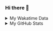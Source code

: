 ### Hi there 👋

<!--
**cdfmlr/cdfmlr** is a ✨ _special_ ✨ repository because its `README.md` (this file) appears on your GitHub profile.

Here are some ideas to get you started:

- 🔭 I’m currently working on ...
- 🌱 I’m currently learning ...
- 👯 I’m looking to collaborate on ...
- 🤔 I’m looking for help with ...
- 💬 Ask me about ...
- 📫 How to reach me: ...
- 😄 Pronouns: ...
- ⚡ Fun fact: ...
-->

<details>

<summary>My Wakatime Data</summary>

<!--START_SECTION:waka-->
![Lines of code](https://img.shields.io/badge/From%20Hello%20World%20I%27ve%20Written-670%20Thousand%20lines%20of%20code-blue)

**🐱 My GitHub Data** 

> 🏆 563 Contributions in the Year 2022
 > 
> 📦 520.0 kB Used in GitHub's Storage 
 > 
> 🚫 Not Opted to Hire
 > 
> 📜 58 Public Repositories 
 > 
> 🔑 15 Private Repositories  
 > 
**I'm an Early 🐤** 

```text
🌞 Morning    113 commits    ████░░░░░░░░░░░░░░░░░░░░░   18.37% 
🌆 Daytime    258 commits    ██████████░░░░░░░░░░░░░░░   41.95% 
🌃 Evening    239 commits    █████████░░░░░░░░░░░░░░░░   38.86% 
🌙 Night      5 commits      ░░░░░░░░░░░░░░░░░░░░░░░░░   0.81%

```
📅 **I'm Most Productive on Monday** 

```text
Monday       104 commits    ████░░░░░░░░░░░░░░░░░░░░░   16.91% 
Tuesday      85 commits     ███░░░░░░░░░░░░░░░░░░░░░░   13.82% 
Wednesday    96 commits     ████░░░░░░░░░░░░░░░░░░░░░   15.61% 
Thursday     97 commits     ████░░░░░░░░░░░░░░░░░░░░░   15.77% 
Friday       95 commits     ███░░░░░░░░░░░░░░░░░░░░░░   15.45% 
Saturday     69 commits     ██░░░░░░░░░░░░░░░░░░░░░░░   11.22% 
Sunday       69 commits     ██░░░░░░░░░░░░░░░░░░░░░░░   11.22%

```


**I Mostly Code in Go** 

```text
Go                       18 repos            ███████░░░░░░░░░░░░░░░░░░   29.03% 
Python                   12 repos            ████░░░░░░░░░░░░░░░░░░░░░   19.35% 
Jupyter Notebook         6 repos             ██░░░░░░░░░░░░░░░░░░░░░░░   9.68% 
Java                     4 repos             █░░░░░░░░░░░░░░░░░░░░░░░░   6.45% 
Vue                      4 repos             █░░░░░░░░░░░░░░░░░░░░░░░░   6.45%

```



 Last Updated on 24/12/2022 01:27:25 UTC
<!--END_SECTION:waka-->

</details>

<details>
 
 <summary>My GitHub Stats</summary>

[![CDFMLR's github stats](https://github-readme-stats.vercel.app/api?username=cdfmlr&count_private=true&show_icons=true)](https://github.com/anuraghazra/github-readme-stats)

</details>
